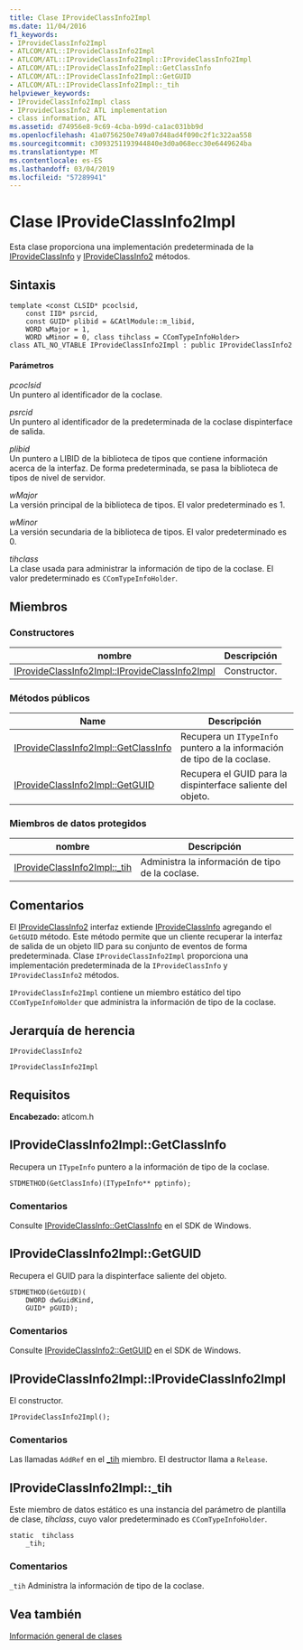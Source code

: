 ```yaml
---
title: Clase IProvideClassInfo2Impl
ms.date: 11/04/2016
f1_keywords:
- IProvideClassInfo2Impl
- ATLCOM/ATL::IProvideClassInfo2Impl
- ATLCOM/ATL::IProvideClassInfo2Impl::IProvideClassInfo2Impl
- ATLCOM/ATL::IProvideClassInfo2Impl::GetClassInfo
- ATLCOM/ATL::IProvideClassInfo2Impl::GetGUID
- ATLCOM/ATL::IProvideClassInfo2Impl::_tih
helpviewer_keywords:
- IProvideClassInfo2Impl class
- IProvideClassInfo2 ATL implementation
- class information, ATL
ms.assetid: d74956e8-9c69-4cba-b99d-ca1ac031bb9d
ms.openlocfilehash: 41a0756250e749a07d48ad4f090c2f1c322aa558
ms.sourcegitcommit: c3093251193944840e3d0a068ecc30e6449624ba
ms.translationtype: MT
ms.contentlocale: es-ES
ms.lasthandoff: 03/04/2019
ms.locfileid: "57289941"
---
```

# <a name="iprovideclassinfo2impl-class"></a>Clase IProvideClassInfo2Impl

Esta clase proporciona una implementación predeterminada de la [IProvideClassInfo](/windows/desktop/api/ocidl/nn-ocidl-iprovideclassinfo) y [IProvideClassInfo2](/windows/desktop/api/ocidl/nn-ocidl-iprovideclassinfo2) métodos.

## <a name="syntax"></a>Sintaxis

```
template <const CLSID* pcoclsid,
    const IID* psrcid,
    const GUID* plibid = &CAtlModule::m_libid,
    WORD wMajor = 1,
    WORD wMinor = 0, class tihclass = CComTypeInfoHolder>
class ATL_NO_VTABLE IProvideClassInfo2Impl : public IProvideClassInfo2
```

#### <a name="parameters"></a>Parámetros

*pcoclsid*<br/>
Un puntero al identificador de la coclase.

*psrcid*<br/>
Un puntero al identificador de la predeterminada de la coclase dispinterface de salida.

*plibid*<br/>
Un puntero a LIBID de la biblioteca de tipos que contiene información acerca de la interfaz. De forma predeterminada, se pasa la biblioteca de tipos de nivel de servidor.

*wMajor*<br/>
La versión principal de la biblioteca de tipos. El valor predeterminado es 1.

*wMinor*<br/>
La versión secundaria de la biblioteca de tipos. El valor predeterminado es 0.

*tihclass*<br/>
La clase usada para administrar la información de tipo de la coclase. El valor predeterminado es `CComTypeInfoHolder`.

## <a name="members"></a>Miembros

### <a name="constructors"></a>Constructores

|nombre|Descripción|
|----------|-----------------|
|[IProvideClassInfo2Impl::IProvideClassInfo2Impl](#iprovideclassinfo2impl)|Constructor.|

### <a name="public-methods"></a>Métodos públicos

|Name|Descripción|
|----------|-----------------|
|[IProvideClassInfo2Impl::GetClassInfo](#getclassinfo)|Recupera un `ITypeInfo` puntero a la información de tipo de la coclase.|
|[IProvideClassInfo2Impl::GetGUID](#getguid)|Recupera el GUID para la dispinterface saliente del objeto.|

### <a name="protected-data-members"></a>Miembros de datos protegidos

|nombre|Descripción|
|----------|-----------------|
|[IProvideClassInfo2Impl::_tih](#_tih)|Administra la información de tipo de la coclase.|

## <a name="remarks"></a>Comentarios

El [IProvideClassInfo2](/windows/desktop/api/ocidl/nn-ocidl-iprovideclassinfo2) interfaz extiende [IProvideClassInfo](/windows/desktop/api/ocidl/nn-ocidl-iprovideclassinfo) agregando el `GetGUID` método. Este método permite que un cliente recuperar la interfaz de salida de un objeto IID para su conjunto de eventos de forma predeterminada. Clase `IProvideClassInfo2Impl` proporciona una implementación predeterminada de la `IProvideClassInfo` y `IProvideClassInfo2` métodos.

`IProvideClassInfo2Impl` contiene un miembro estático del tipo `CComTypeInfoHolder` que administra la información de tipo de la coclase.

## <a name="inheritance-hierarchy"></a>Jerarquía de herencia

`IProvideClassInfo2`

`IProvideClassInfo2Impl`

## <a name="requirements"></a>Requisitos

**Encabezado:** atlcom.h

##  <a name="getclassinfo"></a>  IProvideClassInfo2Impl::GetClassInfo

Recupera un `ITypeInfo` puntero a la información de tipo de la coclase.

```
STDMETHOD(GetClassInfo)(ITypeInfo** pptinfo);
```

### <a name="remarks"></a>Comentarios

Consulte [IProvideClassInfo::GetClassInfo](/windows/desktop/api/ocidl/nf-ocidl-iprovideclassinfo-getclassinfo) en el SDK de Windows.

##  <a name="getguid"></a>  IProvideClassInfo2Impl::GetGUID

Recupera el GUID para la dispinterface saliente del objeto.

```
STDMETHOD(GetGUID)(
    DWORD dwGuidKind,
    GUID* pGUID);
```

### <a name="remarks"></a>Comentarios

Consulte [IProvideClassInfo2::GetGUID](/windows/desktop/api/ocidl/nf-ocidl-iprovideclassinfo2-getguid) en el SDK de Windows.

##  <a name="iprovideclassinfo2impl"></a>  IProvideClassInfo2Impl::IProvideClassInfo2Impl

El constructor.

```
IProvideClassInfo2Impl();
```

### <a name="remarks"></a>Comentarios

Las llamadas `AddRef` en el [_tih](#_tih) miembro. El destructor llama a `Release`.

##  <a name="_tih"></a>  IProvideClassInfo2Impl::_tih

Este miembro de datos estático es una instancia del parámetro de plantilla de clase, *tihclass*, cuyo valor predeterminado es `CComTypeInfoHolder`.

```
static  tihclass
    _tih;
```

### <a name="remarks"></a>Comentarios

`_tih` Administra la información de tipo de la coclase.

## <a name="see-also"></a>Vea también

[Información general de clases](../../atl/atl-class-overview.md)

